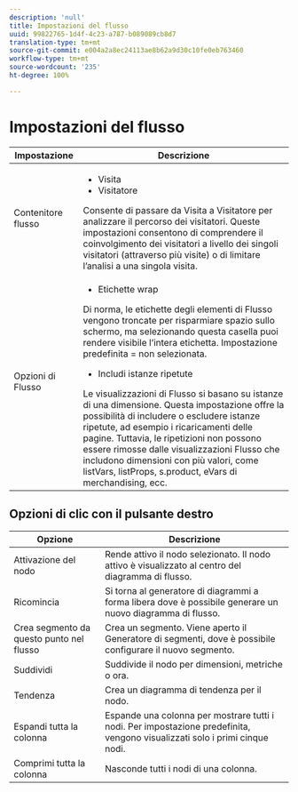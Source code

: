 ```yaml
---
description: 'null'
title: Impostazioni del flusso
uuid: 99822765-1d4f-4c23-a787-b089089cb8d7
translation-type: tm+mt
source-git-commit: e004a2a8ec24113ae8b62a9d30c10fe0eb763460
workflow-type: tm+mt
source-wordcount: '235'
ht-degree: 100%

---
```



# Impostazioni del flusso

| Impostazione | Descrizione |
|--- |--- |
| Contenitore flusso | <ul><li>Visita</li><li>Visitatore</li></ul> Consente di passare da Visita a Visitatore per analizzare il percorso dei visitatori. Queste impostazioni consentono di comprendere il coinvolgimento dei visitatori a livello dei singoli visitatori (attraverso più visite) o di limitare l’analisi a una singola visita. |
| Opzioni di Flusso | <ul><li>Etichette wrap</li></ul> Di norma, le etichette degli elementi di Flusso vengono troncate per risparmiare spazio sullo schermo, ma selezionando questa casella puoi rendere visibile l’intera etichetta.  Impostazione predefinita = non selezionata.<ul><li>Includi istanze ripetute</li></ul> Le visualizzazioni di Flusso si basano su istanze di una dimensione. Questa impostazione offre la possibilità di includere o escludere istanze ripetute, ad esempio i ricaricamenti delle pagine. Tuttavia, le ripetizioni non possono essere rimosse dalle visualizzazioni Flusso che includono dimensioni con più valori, come listVars, listProps, s.product, eVars di merchandising, ecc. |

## Opzioni di clic con il pulsante destro

| Opzione | Descrizione |
|--- |--- |
| Attivazione del nodo | Rende attivo il nodo selezionato. Il nodo attivo è visualizzato al centro del diagramma di flusso. |
| Ricomincia | Si torna al generatore di diagrammi a forma libera dove è possibile generare un nuovo diagramma di flusso. |
| Crea segmento da questo punto nel flusso | Crea un segmento. Viene aperto il Generatore di segmenti, dove è possibile configurare il nuovo segmento. |
| Suddividi | Suddivide il nodo per dimensioni, metriche o ora. |
| Tendenza | Crea un diagramma di tendenza per il nodo. |
| Espandi tutta la colonna | Espande una colonna per mostrare tutti i nodi. Per impostazione predefinita, vengono visualizzati solo i primi cinque nodi. |
| Comprimi tutta la colonna | Nasconde tutti i nodi di una colonna. |
